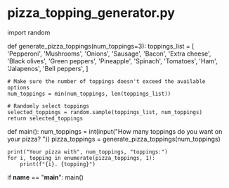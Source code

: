 # pizza_topping_generator.py
import random

def generate_pizza_toppings(num_toppings=3):
    toppings_list = [
        'Pepperoni', 'Mushrooms', 'Onions', 'Sausage', 'Bacon',
        'Extra cheese', 'Black olives', 'Green peppers', 'Pineapple',
        'Spinach', 'Tomatoes', 'Ham', 'Jalapenos', 'Bell peppers',
    ]

    # Make sure the number of toppings doesn't exceed the available options
    num_toppings = min(num_toppings, len(toppings_list))

    # Randomly select toppings
    selected_toppings = random.sample(toppings_list, num_toppings)
    return selected_toppings

def main():
    num_toppings = int(input("How many toppings do you want on your pizza? "))
    pizza_toppings = generate_pizza_toppings(num_toppings)

    print("Your pizza with", num_toppings, "toppings:")
    for i, topping in enumerate(pizza_toppings, 1):
        print(f"{i}. {topping}")

if __name__ == "__main__":
    main()


